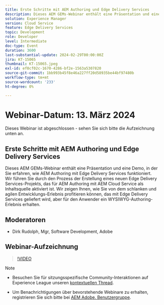 ```yaml
---
title: Erste Schritte mit AEM Authoring und Edge Delivery Services
description: Dieses AEM GEMs-Webinar enthält eine Präsentation und eine Demo, in der Sie erfahren, wie AEM Authoring mit Edge Delivery Services funktioniert. Wir führen Sie durch den Prozess der Erstellung eines neuen Edge Delivery Services-Projekts, das für AEM Authoring mit AEM Cloud Service als Inhaltsquelle aktiviert ist. Wir zeigen Ihnen, wie Sie von dem schlanken und agilen Entwicklungs-Erlebnis profitieren können, das mit Edge Delivery Services geliefert wird, aber für den Anwender ein WYSIWYG-Authoring-Erlebnis erhalten.
solution: Experience Manager
version: Cloud Service
feature: Edge Delivery Services
topic: Development
role: Developer
level: Intermediate
doc-type: Event
duration: 3600
last-substantial-update: 2024-02-29T00:00:00Z
jira: KT-15065
thumbnail: KT-15065.jpeg
exl-id: ef0cf02c-1670-4286-bf2e-1563a5307820
source-git-commit: 1bb993b45f8e46a227ff20d58935be44bf97480b
workflow-type: tm+mt
source-wordcount: '233'
ht-degree: 0%

---
```


# Webinar-Datum: 13. März 2024

Dieses Webinar ist abgeschlossen - sehen Sie sich bitte die Aufzeichnung unten an.

## Erste Schritte mit AEM Authoring und Edge Delivery Services

Dieses AEM GEMs-Webinar enthält eine Präsentation und eine Demo, in der Sie erfahren, wie AEM Authoring mit Edge Delivery Services funktioniert. Wir führen Sie durch den Prozess der Erstellung eines neuen Edge Delivery Services-Projekts, das für AEM Authoring mit AEM Cloud Service als Inhaltsquelle aktiviert ist. Wir zeigen Ihnen, wie Sie von dem schlanken und agilen Entwicklungs-Erlebnis profitieren können, das mit Edge Delivery Services geliefert wird, aber für den Anwender ein WYSIWYG-Authoring-Erlebnis erhalten.

## Moderatoren

* Dirk Rudolph, Mgr, Software Development, Adobe

## Webinar-Aufzeichnung

>[!VIDEO](https://video.tv.adobe.com/v/3427919/)

>[!NOTE]
> 
>* Besuchen Sie für sitzungsspezifische Community-Interaktionen auf Experience League unseren [kontextuellen Thread](https://adobe.ly/3uIj6D7).
>
>* Um Benachrichtigungen über bevorstehende Webinare zu erhalten, registrieren Sie sich bitte bei [AEM Adobe. Benutzergruppe](https://aem-augs.adobe.com/).
